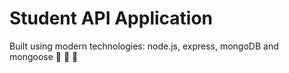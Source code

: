 # Student API Application

Built using modern technologies: node.js, express, mongoDB and mongoose 🙂 🙂 🙂
